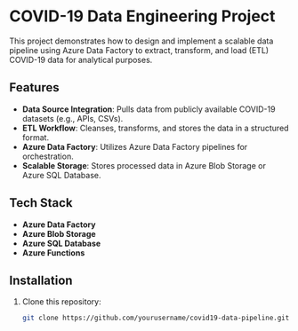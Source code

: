 # COVID-19 Data Engineering Project

This project demonstrates how to design and implement a scalable data pipeline using Azure Data Factory to extract, transform, and load (ETL) COVID-19 data for analytical purposes.

## Features

- **Data Source Integration**: Pulls data from publicly available COVID-19 datasets (e.g., APIs, CSVs).
- **ETL Workflow**: Cleanses, transforms, and stores the data in a structured format.
- **Azure Data Factory**: Utilizes Azure Data Factory pipelines for orchestration.
- **Scalable Storage**: Stores processed data in Azure Blob Storage or Azure SQL Database.

## Tech Stack

- **Azure Data Factory**
- **Azure Blob Storage**
- **Azure SQL Database**
- **Azure Functions**

## Installation

1. Clone this repository:
   ```bash
   git clone https://github.com/yourusername/covid19-data-pipeline.git
